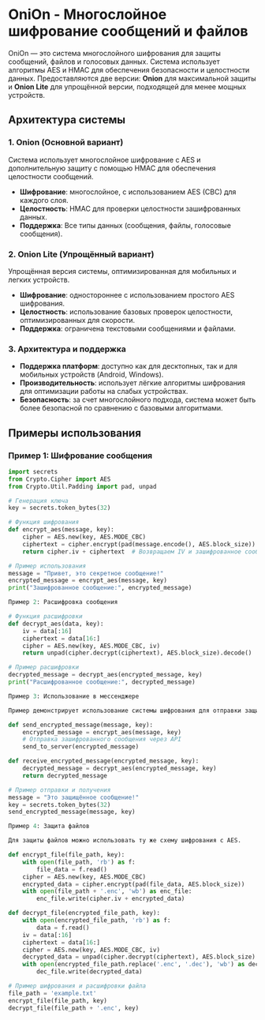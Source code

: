 # OniOn - Многослойное шифрование сообщений и файлов

OniOn — это система многослойного шифрования для защиты сообщений, файлов и голосовых данных. Система использует алгоритмы AES и HMAC для обеспечения безопасности и целостности данных. Предоставляются две версии: **Onion** для максимальной защиты и **Onion Lite** для упрощённой версии, подходящей для менее мощных устройств.

## Архитектура системы

### 1. Onion (Основной вариант)
Система использует многослойное шифрование с AES и дополнительную защиту с помощью HMAC для обеспечения целостности сообщений.

- **Шифрование**: многослойное, с использованием AES (CBC) для каждого слоя.
- **Целостность**: HMAC для проверки целостности зашифрованных данных.
- **Поддержка**: Все типы данных (сообщения, файлы, голосовые сообщения).

### 2. Onion Lite (Упрощённый вариант)
Упрощённая версия системы, оптимизированная для мобильных и легких устройств.

- **Шифрование**: одностороннее с использованием простого AES шифрования.
- **Целостность**: использование базовых проверок целостности, оптимизированных для скорости.
- **Поддержка**: ограничена текстовыми сообщениями и файлами.

### 3. Архитектура и поддержка
- **Поддержка платформ**: доступно как для десктопных, так и для мобильных устройств (Android, Windows).
- **Производительность**: использует лёгкие алгоритмы шифрования для оптимизации работы на слабых устройствах.
- **Безопасность**: за счет многослойного подхода, система может быть более безопасной по сравнению с базовыми алгоритмами.

## Примеры использования

### Пример 1: Шифрование сообщения

```python
import secrets
from Crypto.Cipher import AES
from Crypto.Util.Padding import pad, unpad

# Генерация ключа
key = secrets.token_bytes(32)

# Функция шифрования
def encrypt_aes(message, key):
    cipher = AES.new(key, AES.MODE_CBC)
    ciphertext = cipher.encrypt(pad(message.encode(), AES.block_size))
    return cipher.iv + ciphertext  # Возвращаем IV и зашифрованное сообщение

# Пример использования
message = "Привет, это секретное сообщение!"
encrypted_message = encrypt_aes(message, key)
print("Зашифрованное сообщение:", encrypted_message)

Пример 2: Расшифровка сообщения

# Функция расшифровки
def decrypt_aes(data, key):
    iv = data[:16]
    ciphertext = data[16:]
    cipher = AES.new(key, AES.MODE_CBC, iv)
    return unpad(cipher.decrypt(ciphertext), AES.block_size).decode()

# Пример расшифровки
decrypted_message = decrypt_aes(encrypted_message, key)
print("Расшифрованное сообщение:", decrypted_message)

Пример 3: Использование в мессенджере

Пример демонстрирует использование системы шифрования для отправки защищённого сообщения между клиентами.

def send_encrypted_message(message, key):
    encrypted_message = encrypt_aes(message, key)
    # Отправка зашифрованного сообщения через API
    send_to_server(encrypted_message)

def receive_encrypted_message(encrypted_message, key):
    decrypted_message = decrypt_aes(encrypted_message, key)
    return decrypted_message

# Пример отправки и получения
message = "Это защищённое сообщение!"
key = secrets.token_bytes(32)
send_encrypted_message(message, key)

Пример 4: Защита файлов

Для защиты файлов можно использовать ту же схему шифрования с AES.

def encrypt_file(file_path, key):
    with open(file_path, 'rb') as f:
        file_data = f.read()
    cipher = AES.new(key, AES.MODE_CBC)
    encrypted_data = cipher.encrypt(pad(file_data, AES.block_size))
    with open(file_path + '.enc', 'wb') as enc_file:
        enc_file.write(cipher.iv + encrypted_data)

def decrypt_file(encrypted_file_path, key):
    with open(encrypted_file_path, 'rb') as f:
        data = f.read()
    iv = data[:16]
    ciphertext = data[16:]
    cipher = AES.new(key, AES.MODE_CBC, iv)
    decrypted_data = unpad(cipher.decrypt(ciphertext), AES.block_size)
    with open(encrypted_file_path.replace('.enc', '.dec'), 'wb') as dec_file:
        dec_file.write(decrypted_data)

# Пример шифрования и расшифровки файла
file_path = 'example.txt'
encrypt_file(file_path, key)
decrypt_file(file_path + '.enc', key)


